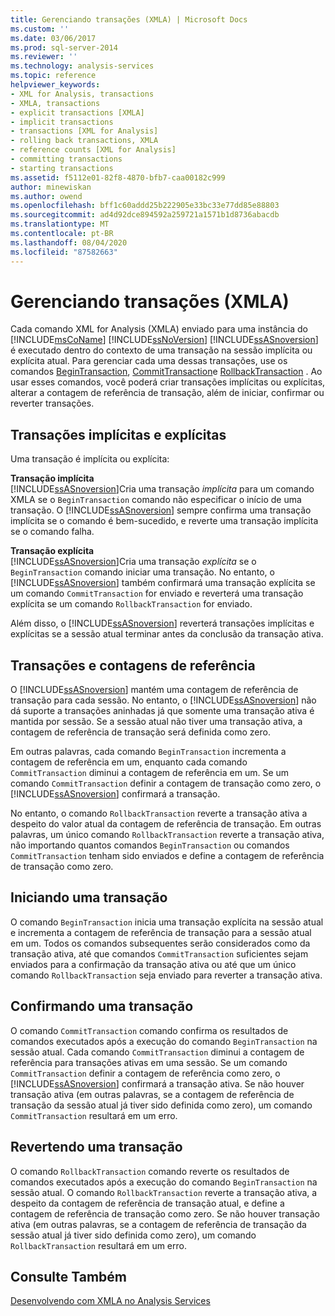```yaml
---
title: Gerenciando transações (XMLA) | Microsoft Docs
ms.custom: ''
ms.date: 03/06/2017
ms.prod: sql-server-2014
ms.reviewer: ''
ms.technology: analysis-services
ms.topic: reference
helpviewer_keywords:
- XML for Analysis, transactions
- XMLA, transactions
- explicit transactions [XMLA]
- implicit transactions
- transactions [XML for Analysis]
- rolling back transactions, XMLA
- reference counts [XML for Analysis]
- committing transactions
- starting transactions
ms.assetid: f5112e01-82f8-4870-bfb7-caa00182c999
author: minewiskan
ms.author: owend
ms.openlocfilehash: bff1c60addd25b222905e33bc33e77dd85e88803
ms.sourcegitcommit: ad4d92dce894592a259721a1571b1d8736abacdb
ms.translationtype: MT
ms.contentlocale: pt-BR
ms.lasthandoff: 08/04/2020
ms.locfileid: "87582663"
---
```

# <a name="managing-transactions-xmla"></a>Gerenciando transações (XMLA)
  Cada comando XML for Analysis (XMLA) enviado para uma instância do [!INCLUDE[msCoName](../../includes/msconame-md.md)] [!INCLUDE[ssNoVersion](../../includes/ssnoversion-md.md)] [!INCLUDE[ssASnoversion](../../includes/ssasnoversion-md.md)] é executado dentro do contexto de uma transação na sessão implícita ou explícita atual. Para gerenciar cada uma dessas transações, use os comandos [BeginTransaction](https://docs.microsoft.com/bi-reference/xmla/xml-elements-commands/begintransaction-element-xmla), [CommitTransaction](https://docs.microsoft.com/bi-reference/xmla/xml-elements-commands/committransaction-element-xmla)e [RollbackTransaction](https://docs.microsoft.com/bi-reference/xmla/xml-elements-commands/rollbacktransaction-element-xmla) . Ao usar esses comandos, você poderá criar transações implícitas ou explícitas, alterar a contagem de referência de transação, além de iniciar, confirmar ou reverter transações.  
  
## <a name="implicit-and-explicit-transactions"></a>Transações implícitas e explícitas  
 Uma transação é implícita ou explícita:  
  
 **Transação implícita**  
 [!INCLUDE[ssASnoversion](../../includes/ssasnoversion-md.md)]Cria uma transação *implícita* para um comando XMLA se o `BeginTransaction` comando não especificar o início de uma transação. O [!INCLUDE[ssASnoversion](../../includes/ssasnoversion-md.md)] sempre confirma uma transação implícita se o comando é bem-sucedido, e reverte uma transação implícita se o comando falha.  
  
 **Transação explícita**  
 [!INCLUDE[ssASnoversion](../../includes/ssasnoversion-md.md)]Cria uma transação *explícita* se o `BeginTransaction` comando iniciar uma transação. No entanto, o [!INCLUDE[ssASnoversion](../../includes/ssasnoversion-md.md)] também confirmará uma transação explícita se um comando `CommitTransaction` for enviado e reverterá uma transação explícita se um comando `RollbackTransaction` for enviado.  
  
 Além disso, o [!INCLUDE[ssASnoversion](../../includes/ssasnoversion-md.md)] reverterá transações implícitas e explícitas se a sessão atual terminar antes da conclusão da transação ativa.  
  
## <a name="transactions-and-reference-counts"></a>Transações e contagens de referência  
 O [!INCLUDE[ssASnoversion](../../includes/ssasnoversion-md.md)] mantém uma contagem de referência de transação para cada sessão. No entanto, o [!INCLUDE[ssASnoversion](../../includes/ssasnoversion-md.md)] não dá suporte a transações aninhadas já que somente uma transação ativa é mantida por sessão. Se a sessão atual não tiver uma transação ativa, a contagem de referência de transação será definida como zero.  
  
 Em outras palavras, cada comando `BeginTransaction` incrementa a contagem de referência em um, enquanto cada comando `CommitTransaction` diminui a contagem de referência em um. Se um comando `CommitTransaction` definir a contagem de transação como zero, o [!INCLUDE[ssASnoversion](../../includes/ssasnoversion-md.md)] confirmará a transação.  
  
 No entanto, o comando `RollbackTransaction` reverte a transação ativa a despeito do valor atual da contagem de referência de transação. Em outras palavras, um único comando `RollbackTransaction` reverte a transação ativa, não importando quantos comandos `BeginTransaction` ou comandos `CommitTransaction` tenham sido enviados e define a contagem de referência de transação como zero.  
  
## <a name="beginning-a-transaction"></a>Iniciando uma transação  
 O comando `BeginTransaction` inicia uma transação explícita na sessão atual e incrementa a contagem de referência de transação para a sessão atual em um. Todos os comandos subsequentes serão considerados como da transação ativa, até que comandos `CommitTransaction` suficientes sejam enviados para a confirmação da transação ativa ou até que um único comando `RollbackTransaction` seja enviado para reverter a transação ativa.  
  
## <a name="committing-a-transaction"></a>Confirmando uma transação  
 O comando `CommitTransaction` comando confirma os resultados de comandos executados após a execução do comando `BeginTransaction` na sessão atual. Cada comando `CommitTransaction` diminui a contagem de referência para transações ativas em uma sessão. Se um comando `CommitTransaction` definir a contagem de referência como zero, o [!INCLUDE[ssASnoversion](../../includes/ssasnoversion-md.md)] confirmará a transação ativa. Se não houver transação ativa (em outras palavras, se a contagem de referência de transação da sessão atual já tiver sido definida como zero), um comando `CommitTransaction` resultará em um erro.  
  
## <a name="rolling-back-a-transaction"></a>Revertendo uma transação  
 O comando `RollbackTransaction` comando reverte os resultados de comandos executados após a execução do comando `BeginTransaction` na sessão atual. O comando `RollbackTransaction` reverte a transação ativa, a despeito da contagem de referência de transação atual, e define a contagem de referência de transação como zero. Se não houver transação ativa (em outras palavras, se a contagem de referência de transação da sessão atual já tiver sido definida como zero), um comando `RollbackTransaction` resultará em um erro.  
  
## <a name="see-also"></a>Consulte Também  
 [Desenvolvendo com XMLA no Analysis Services](developing-with-xmla-in-analysis-services.md)  
  
  
